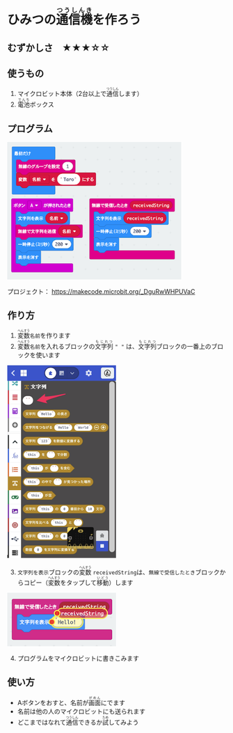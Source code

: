 # ひみつの<ruby>通信機<rp>(</rp><rt>つうしんき</rt><rp>)</rp></ruby>を作ろう

## むずかしさ　★★★☆☆

## 使うもの
1. マイクロビット本体（2台以上で<ruby>通信<rp>(</rp><rt>つうしん</rt><rp>)</rp></ruby>します）
2. <ruby>電池<rp>(</rp><rt>でんち</rt><rp>)</rp></ruby>ボックス

## プログラム

<img width="400" src="./ble.png">

プロジェクト： https://makecode.microbit.org/_DguRwWHPUVaC

## 作り方

1. <ruby>変数<rp>(</rp><rt>へんすう</rt><rp>)</rp></ruby>`名前`を作ります  
2. <ruby>変数<rp>(</rp><rt>へんすう</rt><rp>)</rp></ruby>`名前`を入れるブロックの<ruby>文字列<rp>(</rp><rt>もじれつ</rt><rp>)</rp></ruby> `" "` は、<ruby>文字列<rp>(</rp><rt>もじれつ</rt><rp>)</rp></ruby>ブロックの一番上のブロックを使います

<img width="250" src="./string.png">  

3. `文字列を表示`ブロックの<ruby>変数<rp>(</rp><rt>へんすう</rt><rp>)</rp></ruby> `receivedString`は、`無線で受信したとき`ブロックからコピー（<ruby>変数<rp>(</rp><rt>へんすう</rt><rp>)</rp></ruby>をタップして<ruby>移動<rp>(</rp><rt>いどう</rt><rp>)</rp></ruby>）します

<img width="250" src="./receiveString.png">  

4. プログラムをマイクロビットに書きこみます  

## 使い方

* Aボタンをおすと、名前が<ruby>画面<rp>(</rp><rt>がめん</rt><rp>)</rp></ruby>にでます  
* 名前は他の人のマイクロビットにも送られます  
* どこまではなれて<ruby>通信<rp>(</rp><rt>つうしん</rt><rp>)</rp></ruby>できるか<ruby>試<rp>(</rp><rt>ため</rt><rp>)</rp></ruby>してみよう  
